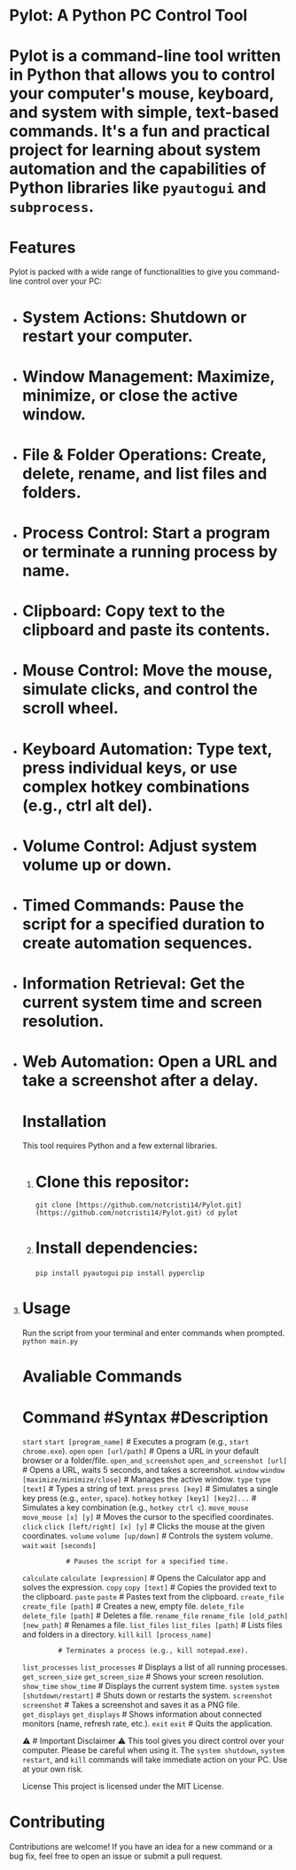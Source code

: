 # Pylot: A Python PC Control Tool

# Pylot is a command-line tool written in Python that allows you to control your computer's mouse, keyboard, and system with simple, text-based commands. It's a fun and practical project for learning about system automation and the capabilities of Python libraries like `pyautogui` and `subprocess`.

# Features
Pylot is packed with a wide range of functionalities to give you command-line control over your PC:
- # System Actions: Shutdown or restart your computer.
- # Window Management: Maximize, minimize, or close the active window.
- # File & Folder Operations: Create, delete, rename, and list files and folders.
- # Process Control: Start a program or terminate a running process by name.
- # Clipboard: Copy text to the clipboard and paste its contents.
- # Mouse Control: Move the mouse, simulate clicks, and control the scroll wheel.
- # Keyboard Automation: Type text, press individual keys, or use complex hotkey combinations (e.g., ctrl alt del).
- # Volume Control: Adjust system volume up or down.
- # Timed Commands: Pause the script for a specified duration to create automation sequences.
- # Information Retrieval: Get the current system time and screen resolution.
- # Web Automation: Open a URL and take a screenshot after a delay.
  # Installation
  This tool requires Python and a few external libraries.
  1. # Clone this repositor:
     ` git clone [https://github.com/notcristi14/Pylot.git](https://github.com/notcristi14/Pylot.git)
       cd pylot
     `
  2. # Install dependencies:
 
     `pip install pyautogui`
     `pip install pyperclip`
   
3. # Usage
   Run the script from your terminal and enter commands when prompted.
   `python main.py
   `
   # Avaliable Commands
   # Command               #Syntax                                   #Description
   `start`
                 `start [program_name]`
                    # Executes a program (e.g., `start chrome.exe`).
   `open`
                  `open [url/path]`                         # Opens a URL in your default browser or a folder/file.
   `open_and_screenshot`   `open_and_screenshot [url]`
            # Opens a URL, waits 5 seconds, and takes a screenshot.
   `window`                `window [maximize/minimize/close]`
          # Manages the active window.
   `type`                  `type [text]`
                 # Types a string of text.
   `press`                 `press [key]`
                   # Simulates a single key press (e.g., `enter`, `space`).
   `hotkey`                `hotkey [key1] [key2]...`
                    # Simulates a key combination (e.g., `hotkey ctrl c`).
   `move_mouse`            `move_mouse [x] [y]`
                   # Moves the cursor to the specified coordinates.
   `click`                 `click [left/right] [x] [y]`
               # Clicks the mouse at the given coordinates.
   `volume`                `volume [up/down]`
                  # Controls the system volume.
   `wait`                  `wait [seconds]`
   
                  # Pauses the script for a specified time.
   `calculate`             `calculate [expression]`
                  # Opens the Calculator app and solves the expression.
   `copy`                  `copy [text]`
                     # Copies the provided text to the clipboard.
   `paste`                 `paste`
                      # Pastes text from the clipboard.
   `create_file`           `create_file [path]`
                    # Creates a new, empty file.
   `delete_file`           `delete_file [path]`
                      # Deletes a file.
   `rename_file`           `rename_file [old_path] [new_path]`
          # Renames a file.
   `list_files`            `list_files [path]`
                   # Lists files and folders in a directory.
   `kill`                  `kill [process_name]`
   
                # Terminates a process (e.g., kill notepad.exe).
   `list_processes`       `list_processes`
                      # Displays a list of all running processes.
   `get_screen_size`      `get_screen_size`
                        # Shows your screen resolution.
   `show_time`            `show_time`
                         # Displays the current system time.
   `system`               `system [shutdown/restart]`
                  # Shuts down or restarts the system.
   `screenshot`           `screenshot`
                       # Takes a screenshot and saves it as a PNG file.
   `get_displays`         `get_displays`
                      # Shows information about connected monitors (name, refresh rate, etc.).
   `exit`                 `exit`                                     # Quits the application.

   ⚠️ # Important Disclaimer ⚠️
   This tool gives you direct control over your computer. Please be careful when using it. The `system shutdown`, `system restart`, and `kill` commands will take immediate action on your PC. Use at your own risk.

   License
   This project is licensed under the MIT License.

  # Contributing
  Contributions are welcome! If you have an idea for a new command or a bug fix, feel free to open an issue or submit a pull request.

































































